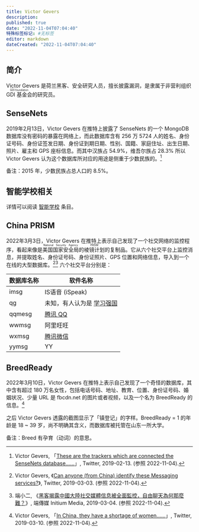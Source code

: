 ```yaml
---
title: Victor Gevers
description:
published: true
date: "2022-11-04T07:04:40"
特殊标签标记: #无标签
editor: markdown
dateCreated: "2022-11-04T07:04:40"
---
```


## 简介

Victor Gevers 是荷兰黑客、安全研究人员，擅长披露漏洞，是隶属于非营利组织 <ruby>GDI 基金会<rp>(</rp><rt>GDI.foundation</rt><rp>)</rp></ruby>的研究员。

## SenseNets

2019年2月13日，Victor Gevers 在推特上披露了 SenseNets 的一个 MongoDB 数据库没有密码的暴露在网络上，而此数据库含有 256 万 5724 人的姓名、身份证号码、身份证签发日期、身份证到期日期、性别、国籍、家庭住址、出生日期、照片、雇主和 GPS 座标信息。而其中汉族占 54.9%，维吾尔族占 28.3% 所以 Victor Gevers 认为这个数据库所对应的用途是侧重于少数民族的。[^40451]

[^40451]: Victor Gevers, 「[These are the trackers which are connected the SenseNets database……](https://web.archive.org/web/20221016155839/https://twitter.com/0xDUDE/status/1096788937492840451?ref_src=twsrc^tfw)」, Twitter, 2019-02-13. (参照 2022-11-04).

备注：2015 年，少数民族占总人口的 8.5%。

## 智能学校相关

详情可以阅读 [智能学校](/unclear/智能学校.md) 条目。

## China PRISM

2022年3月3日，Victor Gevers 在推特上表示自己发现了一个社交网络的监控程序，看起来像是<ruby>美国国家安全局<rp>(</rp><rt>National Security Agency</rt><rp>)</rp></ruby>的<ruby>棱镜计划<rp>(</rp><rt>PRISM</rt><rp>)</rp></ruby>的复制品。它从六个社交平台上监控消息，并提取姓名、身份证号码、身份证照片、GPS 位置和网络信息，导入到一个在线的大型数据库。[^80192][^20190304] 六个社交平台分别是：

| 数据库名称 | 软件名称                                                 |
| ---------- | -------------------------------------------------------- |
| imsg       | IS语音 (iSpeak)                                          |
| qg         | 未知，有人认为是 [学习强国](/software/Xuexi_Qiangguo.md) |
| qqmesg     | [腾讯 QQ](/company/腾讯/QQ.md)                           |
| wwmsg      | 阿里旺旺                                                 |
| wxmsg      | [腾讯微信](/company/腾讯/微信.md)                        |
| yymsg      | YY                                                       |

[^80192]: Victor Gevers, 《[Can anyone (from China) identify these Messaging services?](https://web.archive.org/web/20221020040322/https://twitter.com/0xDUDE/status/1101909112131080192)》, Twitter, 2019-03-03. (参照 2022-11-04).

[^20190304]: 端小二, 《[黑客揭露中國大陸社交媒體信息被全面監控，自由聊天為何那麼難？](https://web.archive.org/web/20210629082011/https://theinitium.com/roundtable/20190304-roundtable-zh-haker-OxDUDE/)》, 端傳媒 Initium Media, 2019-03-04. (参照 2022-11-04).

## BreedReady

2022年3月10日，Victor Gevers 在推特上表示自己发现了一个奇怪的数据库，其中含有超过 180 万名女性，包括电话号码、地址、教育、位置、身份证号码、婚姻状况、少量 URL 是 fbcdn.net 的图片或者视频，以及一个名为 BreedReady 的信息。[^51616]

[^51616]: Victor Gevers, 「[In China, they have a shortage of women……](https://twitter.com/0xDUDE/status/1104482014202351616)」, Twitter, 2019-03-10. (参照 2022-11-04).

之后 Victor Gevers 透露的截图显示了「镇登记」的字样。BreedReady = 1 的年龄是 18 ~ 39 岁，尚不明确其含义，而数据库被托管在山东一所大学。

备注：Breed 有孕育（动词）的意思。
